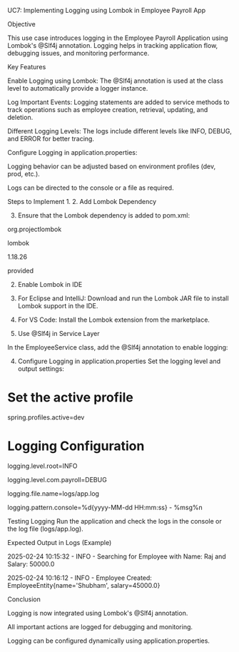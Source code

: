 UC7: Implementing Logging using Lombok in Employee Payroll App

Objective

This use case introduces logging in the Employee Payroll Application using Lombok's @Slf4j annotation. Logging helps in tracking application flow, debugging issues, and monitoring performance.

Key Features

Enable Logging using Lombok: The @Slf4j annotation is used at the class level to automatically provide a logger instance.

Log Important Events: Logging statements are added to service methods to track operations such as employee creation, retrieval, updating, and deletion.

Different Logging Levels: The logs include different levels like INFO, DEBUG, and ERROR for better tracing.

Configure Logging in application.properties:

Logging behavior can be adjusted based on environment profiles (dev, prod, etc.).

Logs can be directed to the console or a file as required.

Steps to Implement
1. 
2. Add Lombok Dependency
   
3. Ensure that the Lombok dependency is added to pom.xml:

<dependency>

<groupId>org.projectlombok</groupId>

<artifactId>lombok</artifactId>

<version>1.18.26</version>

<scope>provided</scope>

</dependency>

2. Enable Lombok in IDE

3. For Eclipse and IntelliJ: Download and run the Lombok JAR file to install Lombok support in the IDE.
   
4. For VS Code: Install the Lombok extension from the marketplace.
     
5. Use @Slf4j in Service Layer

In the EmployeeService class, add the @Slf4j annotation to enable logging:

4. Configure Logging in application.properties
   Set the logging level and output settings:

# Set the active profile
spring.profiles.active=dev

# Logging Configuration

logging.level.root=INFO

logging.level.com.payroll=DEBUG

logging.file.name=logs/app.log

logging.pattern.console=%d{yyyy-MM-dd HH:mm:ss} - %msg%n

Testing Logging
   Run the application and check the logs in the console or the log file (logs/app.log).

Expected Output in Logs (Example)

2025-02-24 10:15:32 - INFO - Searching for Employee with Name: Raj and Salary: 50000.0

2025-02-24 10:16:12 - INFO - Employee Created: EmployeeEntity{name='Shubham', salary=45000.0}

Conclusion

Logging is now integrated using Lombok's @Slf4j annotation.

All important actions are logged for debugging and monitoring.

Logging can be configured dynamically using application.properties.
